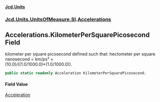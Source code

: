 #### [Jcd.Units](index.md 'index')
### [Jcd.Units.UnitsOfMeasure.SI](Jcd.Units.UnitsOfMeasure.SI.md 'Jcd.Units.UnitsOfMeasure.SI').[Accelerations](Accelerations.md 'Jcd.Units.UnitsOfMeasure.SI.Accelerations')

## Accelerations.KilometerPerSquarePicosecond Field

kilometer per square picosecond defined such that: hectometer per square nanosecond = km/ps² ×  
(10.0)/((1.0/1000.0)*(1.0/1000.0)).

```csharp
public static readonly Acceleration KilometerPerSquarePicosecond;
```

#### Field Value
[Acceleration](Acceleration.md 'Jcd.Units.UnitTypes.Acceleration')